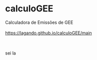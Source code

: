 # calculoGEE
Calculadora de Emissões de GEE<br>
<br>
https://lagando.github.io/calculoGEE/main

<br>
<br>
sei la
